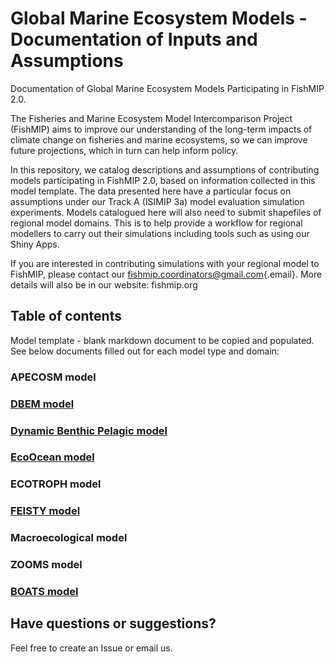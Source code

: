# 

# Global Marine Ecosystem Models - Documentation of Inputs and Assumptions

Documentation of Global Marine Ecosystem Models Participating in FishMIP 2.0.

The Fisheries and Marine Ecosystem Model Intercomparison Project (FishMIP) aims to improve our understanding of the long-term impacts of climate change on fisheries and marine ecosystems, so we can improve future projections, which in turn can help inform policy.

In this repository, we catalog descriptions and assumptions of contributing models participating in FishMIP 2.0, based on information collected in this model template. The data presented here have a particular focus on assumptions under our Track A (ISIMIP 3a) model evaluation simulation experiments. Models catalogued here will also need to submit shapefiles of regional model domains. This is to help provide a workflow for regional modellers to carry out their simulations including tools such as using our Shiny Apps.

If you are interested in contributing simulations with your regional model to FishMIP, please contact our [fishmip.coordinators\@gmail.com](mailto:fishmip.coordinators@gmail.com){.email}. More details will also be in our website: fishmip.org

## Table of contents

Model template - blank markdown document to be copied and populated. See below documents filled out for each model type and domain:

### APECOSM model

### [DBEM model](https://github.com/Fish-MIP/Global_MEM_Model_Templates/blob/main/dbem.md)

### [Dynamic Benthic Pelagic model](https://github.com/Fish-MIP/Global_MEM_Model_Templates/blob/main/DBPM.md)

### [EcoOcean model](https://github.com/Fish-MIP/Global_MEM_Model_Templates/blob/main/EcoOcean.md)

### ECOTROPH model

### [FEISTY model](https://github.com/Fish-MIP/Global_MEM_Model_Templates/blob/main/FEISTY.md)

### Macroecological model

### ZOOMS model

### 

### 

### 

### [BOATS model](https://github.com/Fish-MIP/Global_MEM_Model_Templates/blob/main/BOATS.md)

## Have questions or suggestions?

Feel free to create an Issue or email us.

